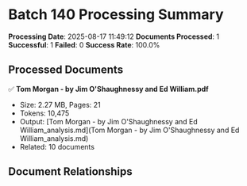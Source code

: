 # Batch 140 Processing Summary

**Processing Date**: 2025-08-17 11:49:12
**Documents Processed**: 1
**Successful**: 1
**Failed**: 0
**Success Rate**: 100.0%

## Processed Documents

✅ **Tom Morgan - by Jim O'Shaughnessy and Ed William.pdf**
   - Size: 2.27 MB, Pages: 21
   - Tokens: 10,475
   - Output: [Tom Morgan - by Jim O'Shaughnessy and Ed William_analysis.md](Tom Morgan - by Jim O'Shaughnessy and Ed William_analysis.md)
   - Related: 10 documents

## Document Relationships
